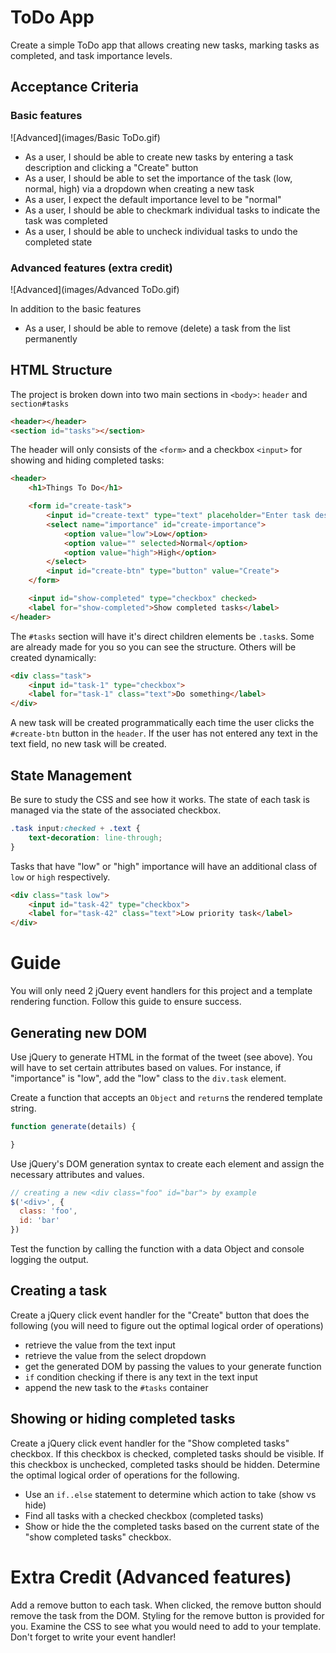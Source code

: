 # ToDo App
Create a simple ToDo app that allows creating new tasks, marking tasks as completed, and task importance levels.

## Acceptance Criteria

### Basic features

![Advanced](images/Basic ToDo.gif)

- As a user, I should be able to create new tasks by entering a task description and clicking a "Create" button
- As a user, I should be able to set the importance of the task (low, normal, high) via a dropdown when creating a new task
- As a user, I expect the default importance level to be "normal"
- As a user, I should be able to checkmark individual tasks to indicate the task was completed
- As a user, I should be able to uncheck individual tasks to undo the completed state

### Advanced features (extra credit)

![Advanced](images/Advanced ToDo.gif)

In addition to the basic features

- As a user, I should be able to remove (delete) a task from the list permanently

## HTML Structure

The project is broken down into two main sections in `<body>`: `header` and `section#tasks`

```html
<header></header>
<section id="tasks"></section>
```

The header will only consists of the `<form>` and a checkbox `<input>` for showing and hiding completed tasks:

```html
<header>
	<h1>Things To Do</h1>

	<form id="create-task">
  		<input id="create-text" type="text" placeholder="Enter task description">
	  	<select name="importance" id="create-importance">
   			<option value="low">Low</option>
	    	<option value="" selected>Normal</option>
			<option value="high">High</option>
  		</select>
		<input id="create-btn" type="button" value="Create">
	</form>

	<input id="show-completed" type="checkbox" checked>
	<label for="show-completed">Show completed tasks</label>
</header>
```

The `#tasks` section will have it's direct children elements be `.task`s. Some are already made for you so you can see the structure. Others will be created dynamically:

```html
<div class="task">
	<input id="task-1" type="checkbox">
	<label for="task-1" class="text">Do something</label>
</div>
```

A new task will be created programmatically each time the user clicks the `#create-btn` button in the `header`. If the user has not entered any text in the text field, no new task will be created.


## State Management

Be sure to study the CSS and see how it works. The state of each task is managed via the state of the associated checkbox.

```css
.task input:checked + .text {
 	text-decoration: line-through;
}
```

Tasks that have "low" or "high" importance will have an additional class of `low` or `high` respectively.

```html
<div class="task low">
	<input id="task-42" type="checkbox">
	<label for="task-42" class="text">Low priority task</label>
</div>
```

# Guide

You will only need 2 jQuery event handlers for this project and a template rendering function. Follow this guide to ensure success.

## Generating new DOM

Use jQuery to generate HTML in the format of the tweet (see above). You will have to set certain attributes based on values. For instance, if "importance" is "low", add the "low" class to the `div.task` element.

Create a function that accepts an `Object` and `return`s the rendered template string.

```js
function generate(details) {

}
```

Use jQuery's DOM generation syntax to create each element and assign the necessary attributes and values.

```js
// creating a new <div class="foo" id="bar"> by example
$('<div>', {
  class: 'foo',
  id: 'bar'
})
```

Test the function by calling the function with a data Object and console logging the output.

## Creating a task

Create a jQuery click event handler for the "Create" button that does the following (you will need to figure out the optimal logical order of operations)

- retrieve the value from the text input
- retrieve the value from the select dropdown
- get the generated DOM by passing the values to your generate function
- `if` condition checking if there is any text in the text input
- append the new task to the `#tasks` container

## Showing or hiding completed tasks

Create a jQuery click event handler for the "Show completed tasks" checkbox. If this checkbox is checked, completed tasks should be visible. If this checkbox is unchecked, completed tasks should be hidden. Determine the optimal logical order of operations for the following.

- Use an `if..else` statement to determine which action to take (show vs hide)
- Find all tasks with a checked checkbox (completed tasks)
- Show or hide the the completed tasks based on the current state of the "show completed tasks" checkbox.

# Extra Credit (Advanced features)

Add a remove button to each task. When clicked, the remove button should remove the task from the DOM. Styling for the remove button is provided for you. Examine the CSS to see what you would need to add to your template. Don't forget to write your event handler!
